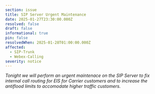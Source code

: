 ```yaml
---
section: issue
title: SIP Server Urgent Maintenance
date: 2025-01-27T23:30:00.000Z
resolved: false
draft: false
informational: true
pin: false
resolvedWhen: 2025-01-28T01:00:00.000Z
affected:
  - SIP-Trunk
  - Webex-Calling
severity: notice
---
```

*Tonight we will perform an urgent maintenace on the SIP Server to fix internal call routing for EIS for Carrier customers and to increase the antiflood limits to accomodate higher traffic customers.*
